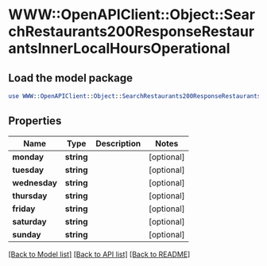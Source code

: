 # WWW::OpenAPIClient::Object::SearchRestaurants200ResponseRestaurantsInnerLocalHoursOperational

## Load the model package
```perl
use WWW::OpenAPIClient::Object::SearchRestaurants200ResponseRestaurantsInnerLocalHoursOperational;
```

## Properties
Name | Type | Description | Notes
------------ | ------------- | ------------- | -------------
**monday** | **string** |  | [optional] 
**tuesday** | **string** |  | [optional] 
**wednesday** | **string** |  | [optional] 
**thursday** | **string** |  | [optional] 
**friday** | **string** |  | [optional] 
**saturday** | **string** |  | [optional] 
**sunday** | **string** |  | [optional] 

[[Back to Model list]](../README.md#documentation-for-models) [[Back to API list]](../README.md#documentation-for-api-endpoints) [[Back to README]](../README.md)


